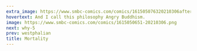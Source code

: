```yaml
---
extra_image: https://www.smbc-comics.com/comics/161505076320210306after.png
hovertext: And I call this philosophy Angry Buddhism.
image: https://www.smbc-comics.com/comics/1615050651-20210306.png
next: why-5
prev: westphalian
title: Mortality
---
```

